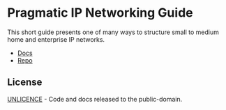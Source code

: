 Pragmatic IP Networking Guide
=============================

This short guide presents one of many ways to structure small to medium home
and enterprise IP networks.

* [Docs](https://pragmatic-ip-networking-guide.readthedocs.io/en/latest/)
* [Repo](https://github.com/znerol/pragmatic-ip-networking-guide)

License
-------

[UNLICENCE](UNLICENCE) - Code and docs released to the public-domain.
